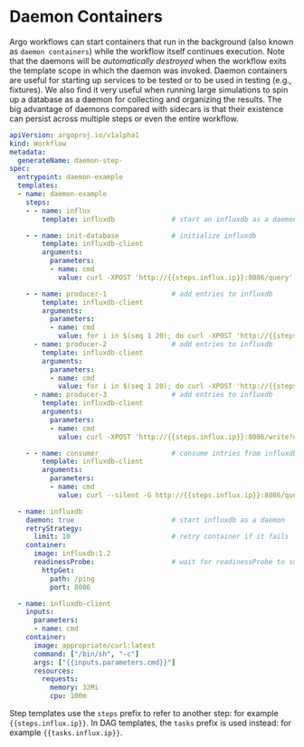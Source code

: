 # Daemon Containers

Argo workflows can start containers that run in the background (also known as `daemon containers`) while the workflow itself continues execution. Note that the daemons will be *automatically destroyed* when the workflow exits the template scope in which the daemon was invoked. Daemon containers are useful for starting up services to be tested or to be used in testing (e.g., fixtures). We also find it very useful when running large simulations to spin up a database as a daemon for collecting and organizing the results. The big advantage of daemons compared with sidecars is that their existence can persist across multiple steps or even the entire workflow.

```yaml
apiVersion: argoproj.io/v1alpha1
kind: Workflow
metadata:
  generateName: daemon-step-
spec:
  entrypoint: daemon-example
  templates:
  - name: daemon-example
    steps:
    - - name: influx
        template: influxdb              # start an influxdb as a daemon (see the influxdb template spec below)

    - - name: init-database             # initialize influxdb
        template: influxdb-client
        arguments:
          parameters:
          - name: cmd
            value: curl -XPOST 'http://{{steps.influx.ip}}:8086/query' --data-urlencode "q=CREATE DATABASE mydb"

    - - name: producer-1                # add entries to influxdb
        template: influxdb-client
        arguments:
          parameters:
          - name: cmd
            value: for i in $(seq 1 20); do curl -XPOST 'http://{{steps.influx.ip}}:8086/write?db=mydb' -d "cpu,host=server01,region=uswest load=$i" ; sleep .5 ; done
      - name: producer-2                # add entries to influxdb
        template: influxdb-client
        arguments:
          parameters:
          - name: cmd
            value: for i in $(seq 1 20); do curl -XPOST 'http://{{steps.influx.ip}}:8086/write?db=mydb' -d "cpu,host=server02,region=uswest load=$((RANDOM % 100))" ; sleep .5 ; done
      - name: producer-3                # add entries to influxdb
        template: influxdb-client
        arguments:
          parameters:
          - name: cmd
            value: curl -XPOST 'http://{{steps.influx.ip}}:8086/write?db=mydb' -d 'cpu,host=server03,region=useast load=15.4'

    - - name: consumer                  # consume intries from influxdb
        template: influxdb-client
        arguments:
          parameters:
          - name: cmd
            value: curl --silent -G http://{{steps.influx.ip}}:8086/query?pretty=true --data-urlencode "db=mydb" --data-urlencode "q=SELECT * FROM cpu"

  - name: influxdb
    daemon: true                        # start influxdb as a daemon
    retryStrategy:
      limit: 10                         # retry container if it fails
    container:
      image: influxdb:1.2
      readinessProbe:                   # wait for readinessProbe to succeed
        httpGet:
          path: /ping
          port: 8086

  - name: influxdb-client
    inputs:
      parameters:
      - name: cmd
    container:
      image: appropriate/curl:latest
      command: ["/bin/sh", "-c"]
      args: ["{{inputs.parameters.cmd}}"]
      resources:
        requests:
          memory: 32Mi
          cpu: 100m
```

Step templates use the `steps` prefix to refer to another step: for example `{{steps.influx.ip}}`. In DAG templates, the `tasks` prefix is used instead: for example `{{tasks.influx.ip}}`.
